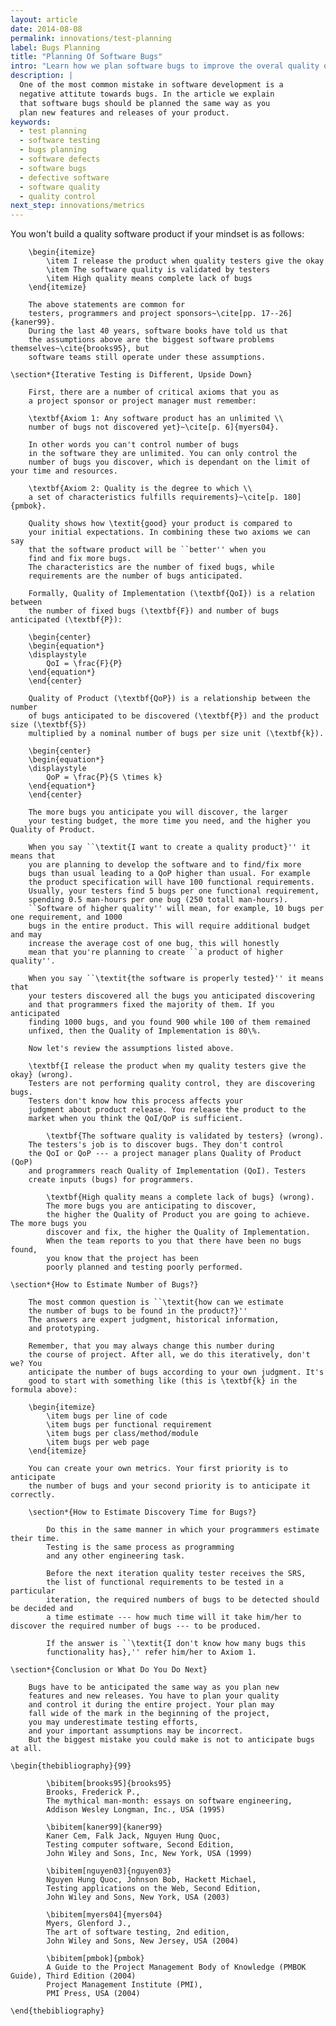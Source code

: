 ```yaml
---
layout: article
date: 2014-08-08
permalink: innovations/test-planning
label: Bugs Planning
title: "Planning Of Software Bugs"
intro: "Learn how we plan software bugs to improve the overal quality of product"
description: |
  One of the most common mistake in software development is a
  negative attitute towards bugs. In the article we explain
  that software bugs should be planned the same way as you
  plan new features and releases of your product.
keywords:
  - test planning
  - software testing
  - bugs planning
  - software defects
  - software bugs
  - defective software
  - software quality
  - quality control
next_step: innovations/metrics
---
```


You won't build a quality software product if your mindset is as follows:

        \begin{itemize}
            \item I release the product when quality testers give the okay
            \item The software quality is validated by testers
            \item High quality means complete lack of bugs
        \end{itemize}

        The above statements are common for
        testers, programmers and project sponsors~\cite[pp. 17--26]{kaner99}.
        During the last 40 years, software books have told us that
        the assumptions above are the biggest software problems themselves~\cite{brooks95}, but
        software teams still operate under these assumptions.

    \section*{Iterative Testing is Different, Upside Down}

        First, there are a number of critical axioms that you as
        a project sponsor or project manager must remember:

        \textbf{Axiom 1: Any software product has an unlimited \\
        number of bugs not discovered yet}~\cite[p. 6]{myers04}.

        In other words you can't control number of bugs
        in the software they are unlimited. You can only control the
        number of bugs you discover, which is dependant on the limit of your time and resources.

        \textbf{Axiom 2: Quality is the degree to which \\
        a set of characteristics fulfills requirements}~\cite[p. 180]{pmbok}.

        Quality shows how \textit{good} your product is compared to
        your initial expectations. In combining these two axioms we can say
        that the software product will be ``better'' when you
        find and fix more bugs.
        The characteristics are the number of fixed bugs, while
        requirements are the number of bugs anticipated.

        Formally, Quality of Implementation (\textbf{QoI}) is a relation between
        the number of fixed bugs (\textbf{F}) and number of bugs anticipated (\textbf{P}):

        \begin{center}
        \begin{equation*}
        \displaystyle
            QoI = \frac{F}{P}
        \end{equation*}
        \end{center}

        Quality of Product (\textbf{QoP}) is a relationship between the number
        of bugs anticipated to be discovered (\textbf{P}) and the product size (\textbf{S})
        multiplied by a nominal number of bugs per size unit (\textbf{k}).

        \begin{center}
        \begin{equation*}
        \displaystyle
            QoP = \frac{P}{S \times k}
        \end{equation*}
        \end{center}

        The more bugs you anticipate you will discover, the larger
        your testing budget, the more time you need, and the higher you Quality of Product.

        When you say ``\textit{I want to create a quality product}'' it means that
        you are planning to develop the software and to find/fix more
        bugs than usual leading to a QoP higher than usual. For example
        the product specification will have 100 functional requirements.
        Usually, your testers find 5 bugs per one functional requirement,
        spending 0.5 man-hours per one bug (250 totall man-hours).
        ``Software of higher quality'' will mean, for example, 10 bugs per one requirement, and 1000
        bugs in the entire product. This will require additional budget and may
        increase the average cost of one bug, this will honestly
        mean that you're planning to create ``a product of higher quality''.

        When you say ``\textit{the software is properly tested}'' it means that
        your testers discovered all the bugs you anticipated discovering
        and that programmers fixed the majority of them. If you anticipated
        finding 1000 bugs, and you found 900 while 100 of them remained
        unfixed, then the Quality of Implementation is 80\%.

        Now let's review the assumptions listed above.

        \textbf{I release the product when my quality testers give the okay} (wrong).
        Testers are not performing quality control, they are discovering bugs.
        Testers don't know how this process affects your
        judgment about product release. You release the product to the
        market when you think the QoI/QoP is sufficient.

            \textbf{The software quality is validated by testers} (wrong).
        The testers's job is to discover bugs. They don't control
        the QoI or QoP --- a project manager plans Quality of Product (QoP)
        and programmers reach Quality of Implementation (QoI). Testers
        create inputs (bugs) for programmers.

            \textbf{High quality means a complete lack of bugs} (wrong).
            The more bugs you are anticipating to discover,
            the higher the Quality of Product you are going to achieve. The more bugs you
            discover and fix, the higher the Quality of Implementation.
            When the team reports to you that there have been no bugs found,
            you know that the project has been
            poorly planned and testing poorly performed.

    \section*{How to Estimate Number of Bugs?}

        The most common question is ``\textit{how can we estimate
        the number of bugs to be found in the product?}''
        The answers are expert judgment, historical information,
        and prototyping.

        Remember, that you may always change this number during
        the course of project. After all, we do this iteratively, don't we? You
        anticipate the number of bugs according to your own judgment. It's
        good to start with something like (this is \textbf{k} in the formula above):

        \begin{itemize}
            \item bugs per line of code
            \item bugs per functional requirement
            \item bugs per class/method/module
            \item bugs per web page
        \end{itemize}

        You can create your own metrics. Your first priority is to anticipate
        the number of bugs and your second priority is to anticipate it correctly.

        \section*{How to Estimate Discovery Time for Bugs?}

            Do this in the same manner in which your programmers estimate their time.
            Testing is the same process as programming
            and any other engineering task.

            Before the next iteration quality tester receives the SRS,
            the list of functional requirements to be tested in a particular
            iteration, the required numbers of bugs to be detected should be decided and
            a time estimate --- how much time will it take him/her to discover the required number of bugs --- to be produced.

            If the answer is ``\textit{I don't know how many bugs this
            functionality has},'' refer him/her to Axiom 1.

    \section*{Conclusion or What Do You Do Next}

        Bugs have to be anticipated the same way as you plan new
        features and new releases. You have to plan your quality
        and control it during the entire project. Your plan may
        fall wide of the mark in the beginning of the project,
        you may underestimate testing efforts,
        and your important assumptions may be incorrect.
        But the biggest mistake you could make is not to anticipate bugs at all.

    \begin{thebibliography}{99}

            \bibitem[brooks95]{brooks95}
            Brooks, Frederick P.,
            The mythical man-month: essays on software engineering,
            Addison Wesley Longman, Inc., USA (1995)

            \bibitem[kaner99]{kaner99}
            Kaner Cem, Falk Jack, Nguyen Hung Quoc,
            Testing computer software, Second Edition,
            John Wiley and Sons, Inc, New York, USA (1999)

            \bibitem[nguyen03]{nguyen03}
            Nguyen Hung Quoc, Johnson Bob, Hackett Michael,
            Testing applications on the Web, Second Edition,
            John Wiley and Sons, New York, USA (2003)

            \bibitem[myers04]{myers04}
            Myers, Glenford J.,
            The art of software testing, 2nd edition,
            John Wiley and Sons, New Jersey, USA (2004)

            \bibitem[pmbok]{pmbok}
            A Guide to the Project Management Body of Knowledge (PMBOK Guide), Third Edition (2004)
            Project Management Institute (PMI),
            PMI Press, USA (2004)

    \end{thebibliography}
